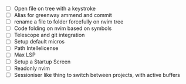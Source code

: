 - [ ] Open file on tree with a keystroke
- [ ] Alias for greenway ammend and commit
- [ ] rename a file to folder forcefully on nvim tree
- [ ] Code folding on nvim based on symbols
- [ ] Telescope and git integration
- [ ] Setup default micros
- [ ] Path Intellelicense
- [ ] Max LSP
- [ ] Setup a Startup Screen
- [ ] Readonly nvim
- [ ] Sessioniser like thing to switch between projects, with active buffers
